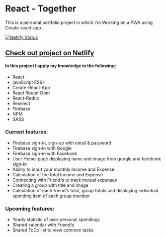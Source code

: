 <h1>React - Together </h1>

<p>This is a personal portfolio project in which I'm Working on a PWA using Create-react-app.</p>

[![Netlify Status](https://api.netlify.com/api/v1/badges/71669725-2b50-4b29-acea-6591a50d1648/deploy-status)](https://app.netlify.com/sites/together-live/deploys)

<a href="https://together-live.netlify.com/"  target="blank"><h2>Check out project on Netlify</h2></a>

<h4>In this project I apply my knowledge in the following:</h4>

<ul>
<li>React</li>
<li>javaScript ES6+</li>
<li>Create-React-App</li>
<li>React Router Dom</li>
<li>React-Redux</li>
<li>Reselect</li>
<li>Firebase</li>
<li>NPM</li>
<li>SASS</li>
</ul>

<h3>Current features:</h3>

<ul>
<li>Firebase sign-in, sign-up with email & password</li>
<li>Firebase sign-in with Google</li>
<li>Firebase sign-in with Facebook</li>
<li>User Home-page displaying name and image from google and facebook sign-in </li>
<li>Ability to input your monthly Income and Expense</li>
<li>Calculation of the total Income and Expense</li>
<li>Connecting with Friend/s to track mutual expenses</li>
<li>Creating a group with title and image</li>
<li>Calculation of each friend's total, group totals and displaying individual spending item of each group member</li>
</ul>

<h3>Upcoming features:</h3>

<ul>
<li>Yearly statistic of user personal spendings</li>
<li>Shared calendar with Friend/s </li>
<li>Shared ToDo list to view common tasks</li>
</ul>

